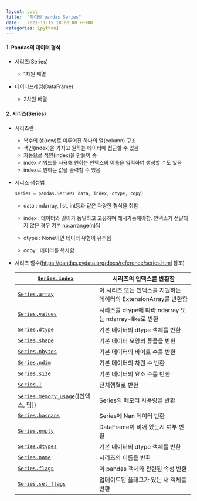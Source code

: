 ```yaml
---
layout: post
title:  "파이썬 pandas Series"
date:   2021-11-15 18:00:00 +0700
categories: [python]
---
```




#### 1. Pandas의 데이터 형식

- 시리즈(Series)
  - 1차원 배열

- 데이터프레임(DataFrame)
  - 2차원 배열


#### 2. 시리즈(Series)

- 시리즈란

  - 복수의 행(row)로 이루어진 하나의 열(column) 구조
  - 색인(index)을 가지고 원하는 데이터에 접근할 수 있음
  - 자동으로 색인(index)을 만들어 줌
  - index 키워드를 사용해 원하는 인덱스의 이름을 입력하여 생성할 수도 있음
  - index로 원하는 값을 출력할 수 있음

- 시리즈 생성법

  ```python
  series = pandas.Series( data, index, dtype, copy)
  ```

  - data : ndarray, list, int등과 같은 다양한 형식을 취함

  - index : 데이터와 길이가 동일하고 고유하며 해시가능해야함. 인덱스가 전달되지 않은 경우 기본 np.arrange(n)임
  - dtype : None이면 데이터 유형이 유추됨
  - copy : 데이터를 복사함

- 시리즈 함수(https://pandas.pydata.org/docs/reference/series.html 참조)

  | [`Series.index`](https://pandas.pydata.org/docs/reference/api/pandas.Series.index.html#pandas.Series.index) | 시리즈의 인덱스를 반환함                                     |
  | ------------------------------------------------------------ | ------------------------------------------------------------ |
  | [`Series.array`](https://pandas.pydata.org/docs/reference/api/pandas.Series.array.html#pandas.Series.array) | 이 시리즈 또는 인덱스를 지원하는 데이터의 ExtensionArray를 반환함 |
  | [`Series.values`](https://pandas.pydata.org/docs/reference/api/pandas.Series.values.html#pandas.Series.values) | 시리즈를 dtype에 따라 ndarray 또는 ndarray-like로 반환       |
  | [`Series.dtype`](https://pandas.pydata.org/docs/reference/api/pandas.Series.dtype.html#pandas.Series.dtype) | 기본 데이터의 dtype 객체를 반환                              |
  | [`Series.shape`](https://pandas.pydata.org/docs/reference/api/pandas.Series.shape.html#pandas.Series.shape) | 기본 데이터 모양의 튜플을 반환                               |
  | [`Series.nbytes`](https://pandas.pydata.org/docs/reference/api/pandas.Series.nbytes.html#pandas.Series.nbytes) | 기본 데이터의 바이트 수를 반환                               |
  | [`Series.ndim`](https://pandas.pydata.org/docs/reference/api/pandas.Series.ndim.html#pandas.Series.ndim) | 기본 데이터의 차원 수 반환                                   |
  | [`Series.size`](https://pandas.pydata.org/docs/reference/api/pandas.Series.size.html#pandas.Series.size) | 기본 데이터의 요소 수를 반환                                 |
  | [`Series.T`](https://pandas.pydata.org/docs/reference/api/pandas.Series.T.html#pandas.Series.T) | 전치행렬로 반환                                              |
  | [`Series.memory_usage`](https://pandas.pydata.org/docs/reference/api/pandas.Series.memory_usage.html#pandas.Series.memory_usage)([인덱스, 딥]) | Series의 메모리 사용량을 반환                                |
  | [`Series.hasnans`](https://pandas.pydata.org/docs/reference/api/pandas.Series.hasnans.html#pandas.Series.hasnans) | Series에 Nan 데이터 반환                                     |
  | [`Series.empty`](https://pandas.pydata.org/docs/reference/api/pandas.Series.empty.html#pandas.Series.empty) | DataFrame이 비어 있는지 여부 반환                            |
  | [`Series.dtypes`](https://pandas.pydata.org/docs/reference/api/pandas.Series.dtypes.html#pandas.Series.dtypes) | 기본 데이터의 dtype 객체를 반환                              |
  | [`Series.name`](https://pandas.pydata.org/docs/reference/api/pandas.Series.name.html#pandas.Series.name) | 시리즈의 이름을 반환                                         |
  | [`Series.flags`](https://pandas.pydata.org/docs/reference/api/pandas.Series.flags.html#pandas.Series.flags) | 이 pandas 객체와 관련된 속성 반환                            |
  | [`Series.set_flags`](https://pandas.pydata.org/docs/reference/api/pandas.Series.set_flags.html#pandas.Series.set_flags) | 업데이트된 플래그가 있는 새 객체를 반환                      |

  



